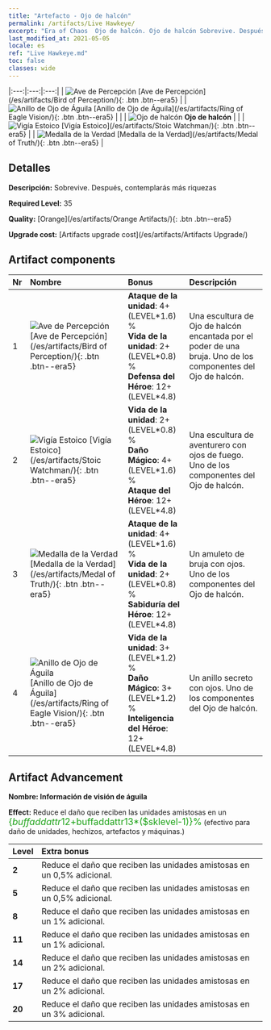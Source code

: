 ```yaml
---
title: "Artefacto - Ojo de halcón"
permalink: /artifacts/Live Hawkeye/
excerpt: "Era of Chaos  Ojo de halcón. Ojo de halcón Sobrevive. Después, contemplarás más riquezas"
last_modified_at: 2021-05-05
locale: es
ref: "Live Hawkeye.md"
toc: false
classes: wide
---
```


  |:---:|:---:|:---:| 
  | ![Ave de Percepción](/images/t/artifact_40331.png) [Ave de Percepción](/es/artifacts/Bird of Perception/){: .btn .btn--era5} |   | ![Anillo de Ojo de Águila](/images/t/artifact_40334.png) [Anillo de Ojo de Águila](/es/artifacts/Ring of Eagle Vision/){: .btn .btn--era5} | 
  |   | ![Ojo de halcón](/images/t/icon_artifact_33.png) **Ojo de halcón** |  | 
  | ![Vigía Estoico](/images/t/artifact_40332.png) [Vigía Estoico](/es/artifacts/Stoic Watchman/){: .btn .btn--era5} |   | ![Medalla de la Verdad](/images/t/artifact_40333.png) [Medalla de la Verdad](/es/artifacts/Medal of Truth/){: .btn .btn--era5} | 


## Detalles

 **Descripción:** Sobrevive. Después, contemplarás más riquezas

 **Required Level:** 35

 **Quality:** [Orange](/es/artifacts/Orange Artifacts/){: .btn .btn--era5}

 **Upgrade cost:** [Artifacts upgrade cost](/es/artifacts/Artifacts Upgrade/)



## Artifact components

  | Nr |    Nombre    |   Bonus | Descripción | 
  |:---|:-----------|:--------|:------------| 
  | 1 | ![Ave de Percepción](/images/t/artifact_40331.png) [Ave de Percepción](/es/artifacts/Bird of Perception/){: .btn .btn--era5} | **Ataque de la unidad**: 4+(LEVEL\*1.6) %<br/>**Vida de la unidad**: 2+(LEVEL\*0.8) %<br/>**Defensa del Héroe**: 12+(LEVEL\*4.8) | Una escultura de Ojo de halcón encantada por el poder de una bruja. Uno de los componentes del Ojo de halcón. | 
  | 2 | ![Vigía Estoico](/images/t/artifact_40332.png) [Vigía Estoico](/es/artifacts/Stoic Watchman/){: .btn .btn--era5} | **Vida de la unidad**: 2+(LEVEL\*0.8) %<br/>**Daño Mágico**: 4+(LEVEL\*1.6) %<br/>**Ataque del Héroe**: 12+(LEVEL\*4.8) | Una escultura de aventurero con ojos de fuego. Uno de los componentes del Ojo de halcón. | 
  | 3 | ![Medalla de la Verdad](/images/t/artifact_40333.png) [Medalla de la Verdad](/es/artifacts/Medal of Truth/){: .btn .btn--era5} | **Ataque de la unidad**: 4+(LEVEL\*1.6) %<br/>**Vida de la unidad**: 2+(LEVEL\*0.8) %<br/>**Sabiduría del Héroe**: 12+(LEVEL\*4.8) | Un amuleto de bruja con ojos. Uno de los componentes del Ojo de halcón. | 
  | 4 | ![Anillo de Ojo de Águila](/images/t/artifact_40334.png) [Anillo de Ojo de Águila](/es/artifacts/Ring of Eagle Vision/){: .btn .btn--era5} | **Vida de la unidad**: 3+(LEVEL\*1.2) %<br/>**Daño Mágico**: 3+(LEVEL\*1.2) %<br/>**Inteligencia del Héroe**: 12+(LEVEL\*4.8) | Un anillo secreto con ojos. Uno de los componentes del Ojo de halcón. | 


## Artifact Advancement

 **Nombre: Información de visión de águila**

 **Effect:** Reduce el daño que reciben las unidades amistosas en un <span style="color: #1ca216;font-size:18px">{$buffaddattr12+$buffaddattr13*($sklevel-1)}%</span> (efectivo para daño de unidades, hechizos, artefactos y máquinas.)

  |  Level  |    Extra bonus  | 
  |:--------|:----------------| 
  | **2** | Reduce el daño que reciben las unidades amistosas en un 0,5% adicional. | 
  | **5** | Reduce el daño que reciben las unidades amistosas en un 0,5% adicional. | 
  | **8** | Reduce el daño que reciben las unidades amistosas en un 1% adicional. | 
  | **11** | Reduce el daño que reciben las unidades amistosas en un 1% adicional. | 
  | **14** | Reduce el daño que reciben las unidades amistosas en un 2% adicional. | 
  | **17** | Reduce el daño que reciben las unidades amistosas en un 2% adicional. | 
  | **20** | Reduce el daño que reciben las unidades amistosas en un 3% adicional. | 
